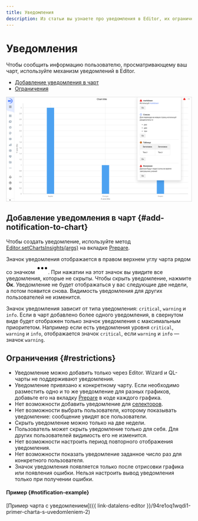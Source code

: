 ```yaml
---
title: Уведомления
description: Из статьи вы узнаете про уведомления в Editor, их ограничения и как добавить уведомление в чарт.
---
```


# Уведомления

Чтобы сообщить информацию пользователю, просматривающему ваш чарт, используйте механизм уведомлений в Editor.

* [Добавление уведомления в чарт](#add-notification-to-chart)
* [Ограничения](#restrictions)

![notifications](../../../_assets/datalens/editor/notifications.png)

## Добавление уведомления в чарт {#add-notification-to-chart}

Чтобы создать уведомление, используйте метод [Editor.setChartsInsights(args)](./methods.md#set-insights) на вкладке [Prepare](./tabs.md#prepare).

Значок уведомления отображается в правом верхнем углу чарта рядом со значком ![image](../../../_assets/console-icons/ellipsis.svg). При нажатии на этот значок вы увидите все уведомления, которые не скрыты. Чтобы скрыть уведомление, нажмите **Ок**. Уведомление не будет отображаться у вас следующие две недели, а потом появится снова. Видимость уведомления для других пользователей не изменится.

Значок уведомления зависит от типа уведомления: `critical`, `warning` и `info`. Если в чарт добавлено более одного уведомления, в свернутом виде будет отображен только значок уведомления с максимальным приоритетом. Например если есть уведомления уровня `critical`, `warning` и `info`, отображается значок `critical`, если `warning` и `info` — значок `warning`.

## Ограничения {#restrictions}

* Уведомление можно добавить только через Editor. Wizard и QL-чарты не поддерживают уведомления.
* Уведомление привязано к конкретному чарту. Если необходимо разместить одно и то же уведомление для разных графиков, добавьте его на вкладку [Prepare](./tabs.md#prepare) в коде каждого графика.
* Нет возможности добавить уведомление для [селекторов](./widgets/controls.md).
* Нет возможности выбрать пользователя, которому показывать уведомление: сообщение увидят все пользователи.
* Скрыть уведомление можно только на две недели.
* Пользователь может скрыть уведомление только для себя. Для других пользователей видимость его не изменится.
* Нет возможности настроить период повторного отображения уведомления.
* Нет возможности показать уведомление заданное число раз для конкретного пользователя.
* Значок уведомления появляется только после отрисовки графика или появления ошибки. Нельзя настроить вывод уведомления только при получении ошибки.

#### Пример {#notification-example}

[Пример чарта с уведомлением]({{ link-datalens-editor }}/94re1oq1wqdi1-primer-charta-s-uvedomleniem-2)
